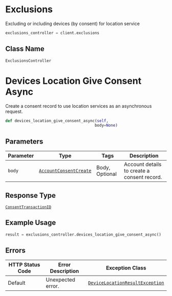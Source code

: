 # Exclusions

Excluding or including devices (by consent) for location service

```python
exclusions_controller = client.exclusions
```

## Class Name

`ExclusionsController`


# Devices Location Give Consent Async

Create a consent record to use location services as an asynchronous request.

```python
def devices_location_give_consent_async(self,
                                       body=None)
```

## Parameters

| Parameter | Type | Tags | Description |
|  --- | --- | --- | --- |
| `body` | [`AccountConsentCreate`](../../doc/models/account-consent-create.md) | Body, Optional | Account details to create a consent record. |

## Response Type

[`ConsentTransactionID`](../../doc/models/consent-transaction-id.md)

## Example Usage

```python
result = exclusions_controller.devices_location_give_consent_async()
```

## Errors

| HTTP Status Code | Error Description | Exception Class |
|  --- | --- | --- |
| Default | Unexpected error. | [`DeviceLocationResultException`](../../doc/models/device-location-result-exception.md) |

